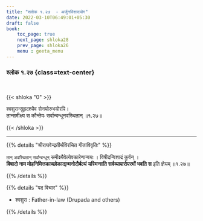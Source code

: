 ```yaml
---
title: "श्लोक १.२७  - अर्जुनविशादयोग"
date: 2022-03-10T06:49:01+05:30
draft: false
book:
    toc_page: true
    next_page: shloka28
    prev_page: shloka26
    menu : geeta_menu
---
```




### श्लोक १.२७ {class=text-center}

<br/>

{{< shloka  "0"  >}}

श्वशुरान्सुहृदश्चैव सेनयोरुभयोरपि।  
तान्समीक्ष्य स कौन्तेयः सर्वान्बन्धूनवस्थितान्  ॥१.२७॥

{{< /shloka >}}

---

{{% details "श्रीराघवेन्द्रतीर्थविरचित गीताविवृतिः" %}}

`तान्‌` `अवस्थितान्‌` `सर्वान्बन्धून्‌` 
समीक्ष्यैवेत्येवकारेणान्वयः ।
विषीदन्विशादं कुर्वन्‌ ।  
**विषादो नाम मोहनिमित्तकाच्छोकाद्यन्मनोदौर्बल्यं**
**यस्मिन्सति सर्वव्यापारोपरमों भवति स** इति ज्ञेयम्‌ ॥१.२७॥

{{% /details %}}

{{% details "पद विचार" %}}

- श्वशुरा : Father-in-law (Drupada and others)


{{% /details %}}
